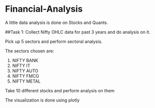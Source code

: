 # Financial-Analysis
A little data analysis is done on Stocks and Quants.

##Task 1:
Collect Nifty OHLC data for past 3 years and do analysis on it.


Pick up 5 sectors and perform sectoral analysis.

The sectors chosen are:
1. NIFTY BANK
2. NIFTY IT
3. NIFTY AUTO
4. NIFTY FMCG
5. NIFTY METAL


Take 10 different stocks and perform analysis on them


The visualization is done using plotly
